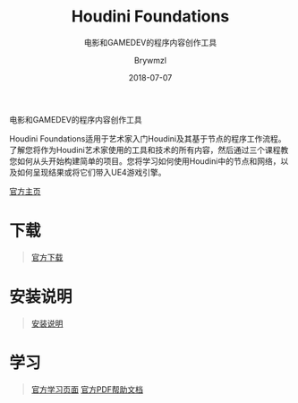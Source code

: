 ﻿---
layout:     post
title:      Houdini Foundations
subtitle:   电影和GAMEDEV的程序内容创作工具
date:       2018-07-07
author:     Brywmzl
header-img: img/Houdini/h16_banner.jpg
catalog: true
tags: [Houdini]
categories: [三维建模]
---
电影和GAMEDEV的程序内容创作工具

<!--more-->

Houdini Foundations适用于艺术家入门Houdini及其基于节点的程序工作流程。了解您将作为Houdini艺术家使用的工具和技术的所有内容，然后通过三个课程教您如何从头开始构建简单的项目。您将学习如何使用Houdini中的节点和网络，以及如何呈现结果或将它们带入UE4游戏引擎。

[官方主页](https://www.sidefx.com)  

# 下载
> [官方下载](https://www.sidefx.com/download/)

# 安装说明
> [安装说明](https://www.sidefx.com/tutorials/houdini-download-and-install-windows/)

# 学习
> [官方学习页面](https://www.sidefx.com/learn)
> [官方PDF帮助文档](https://www.sidefx.com/media/uploads/tutorial/foundations_gdc2018/houdini_foundations.pdf)